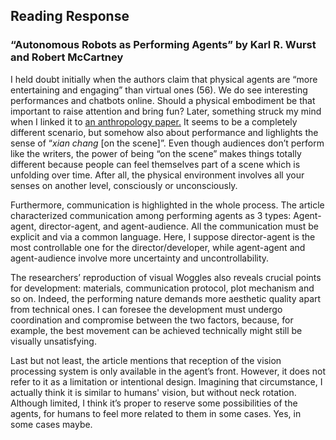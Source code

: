 
## Reading Response
### “Autonomous Robots as Performing Agents” by Karl R. Wurst and Robert McCartney

I held doubt initially when the authors claim that physical agents are “more entertaining and engaging” than virtual ones (56). We do see interesting performances and chatbots online. Should a physical embodiment be that important to raise attention and bring fun? Later, something struck my mind when I linked it to [an anthropology paper.](https://anthrosource.onlinelibrary.wiley.com/doi/10.1111/var.12027/) It seems to be a completely different scenario, but somehow also about performance and lighlights the sense of “*xian chang* [on the scene]”. Even though audiences don’t perform like the writers, the power of being “on the scene” makes things totally different because people can feel themselves part of a scene which is unfolding over time. After all, the physical environment involves all your senses on another level, consciously or unconsciously. 


Furthermore, communication is highlighted in the whole process. The article characterized communication among performing agents as 3 types: Agent-agent, director-agent, and agent-audience. All the communication must be explicit and via a common language. Here, I suppose director-agent is the most controllable one for the director/developer, while agent-agent and agent-audience involve more uncertainty and uncontrollability. 


The researchers’ reproduction of visual Woggles also reveals crucial points for development: materials, communication protocol, plot mechanism and so on. Indeed, the performing nature demands more aesthetic quality apart from technical ones. I can foresee the development must undergo coordination and compromise between the two factors, because, for example, the best movement can be achieved technically might still be visually unsatisfying. 


Last but not least, the article mentions that reception of the vision processing system is only available in the agent’s front. However, it does not refer to it as a limitation or intentional design. Imagining that circumstance, I actually think it is similar to humans' vision, but without neck rotation. Although limited, I think it’s proper to reserve some possibilities of the agents, for humans to feel more related to them in some cases. Yes, in some cases maybe. 
